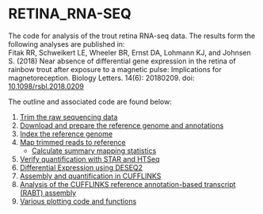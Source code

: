 # RETINA_RNA-SEQ
The code for analysis of the trout retina RNA-seq data.  The results form the following analyses are published in:  
Fitak RR, Schweikert LE, Wheeler BR, Ernst DA, Lohmann KJ, and Johnsen S. (2018) Near absence of differential gene expression in the retina of rainbow trout after exposure to a magnetic pulse: Implications for magnetoreception. Biology Letters. 14(6): 20180209. doi: [10.1098/rsbl.2018.0209](https://doi.org/10.1098/rsbl.2018.0209)  

The outline and associated code are found below:
1. [Trim the raw sequencing data](./trim-seqs.md)
2. [Download and prepare the reference genome and annotations](./prep-reference.md)
3. [Index the reference genome](./index-reference.md)
4. [Map trimmed reads to reference](./map-reads.md)
   * [Calculate summary mapping statistics](./bam-stats.md)
5. [Verify quantification with STAR and HTSeq](./counts.md)
6. [Differential Expression using DESEQ2](./DESEQ2.md)
7. [Assembly and quantification in CUFFLINKS](./cufflinks-workflow.md)
8. [Analysis of the CUFFLINKS reference annotation-based transcript (RABT) assembly](./Cufflinks-RABT.md)
9. [Various plotting code and functions](./plotting.md)
